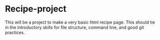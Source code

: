 # Recipe-project

This will be a project to make a very basic html recipe page. This should tie in the introductory skills for file structure, command line, and good git practices.